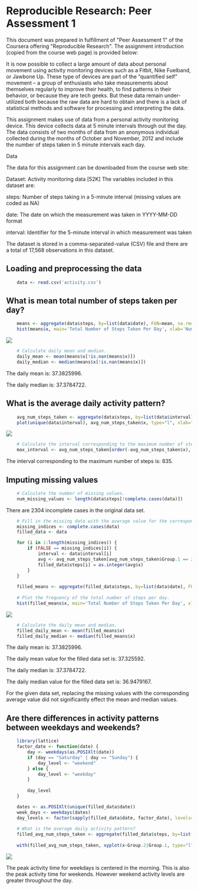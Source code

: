 # Reproducible Research: Peer Assessment 1
This document was prepared in fulfillment of "Peer Assessment 1" of the Coursera offering "Reproducible Research".  The assignment introduction (copied from the course web page) is provided below:

It is now possible to collect a large amount of data about personal movement using activity monitoring devices such as a Fitbit, Nike Fuelband, or Jawbone Up. These type of devices are part of the “quantified self” movement – a group of enthusiasts who take measurements about themselves regularly to improve their health, to find patterns in their behavior, or because they are tech geeks. But these data remain under-utilized both because the raw data are hard to obtain and there is a lack of statistical methods and software for processing and interpreting the data.

This assignment makes use of data from a personal activity monitoring device. This device collects data at 5 minute intervals through out the day. The data consists of two months of data from an anonymous individual collected during the months of October and November, 2012 and include the number of steps taken in 5 minute intervals each day.

Data

The data for this assignment can be downloaded from the course web site:

Dataset: Activity monitoring data [52K]
The variables included in this dataset are:

steps: Number of steps taking in a 5-minute interval (missing values are coded as NA)

date: The date on which the measurement was taken in YYYY-MM-DD format

interval: Identifier for the 5-minute interval in which measurement was taken

The dataset is stored in a comma-separated-value (CSV) file and there are a total of 17,568 observations in this dataset.

## Loading and preprocessing the data

```r
    data <- read.csv('activity.csv')
```
## What is mean total number of steps taken per day?

```r
    means <- aggregate(data$steps, by=list(data$date), FUN=mean, na.rm=TRUE)
    hist(means$x, main='Total Number of Steps Taken Per Day', xlab='Number of Steps')
```

![](./PA1_template_files/figure-html/unnamed-chunk-2-1.png) 

```r
    # Calculate daily mean and median.
    daily_mean <- mean(means$x[!is.nan(means$x)])
    daily_median <- median(means$x[!is.nan(means$x)])
```
The daily mean is: 37.3825996.

The daily median is: 37.3784722.

## What is the average daily activity pattern?

```r
    avg_num_steps_taken <- aggregate(data$steps, by=list(data$interval), FUN=mean, na.rm=TRUE)
    plot(unique(data$interval), avg_num_steps_taken$x, type="l", xlab="Interval", ylab="Number of steps taken")
```

![](./PA1_template_files/figure-html/unnamed-chunk-3-1.png) 

```r
    # Calculate the interval corresponding to the maximum number of steps.
    max_interval <- avg_num_steps_taken[order(-avg_num_steps_taken$x), ]$Group.1[1]
```
The interval corresponding to the maximum number of steps is: 835.

## Imputing missing values

```r
    # Calculate the number of missing values.
    num_missing_values <- length(data$steps[!complete.cases(data)])
```
There are 2304 incomplete cases in the original data set.


```r
    # Fill in the missing data with the average value for the corresponding interval.
    missing_indices <- complete.cases(data)
    filled_data <- data

    for (i in 1:length(missing_indices)) {
        if (FALSE == missing_indices[i]) {
            interval <- data$interval[i]
            avg <- avg_num_steps_taken[avg_num_steps_taken$Group.1 == interval, ]
            filled_data$steps[i] = as.integer(avg$x)
        }
    }
    
    filled_means <- aggregate(filled_data$steps, by=list(data$date), FUN=mean)
    
    # Plot the frequency of the total number of steps per day.
    hist(filled_means$x, main='Total Number of Steps Taken Per Day', xlab='Number of Steps')
```

![](./PA1_template_files/figure-html/unnamed-chunk-5-1.png) 

```r
    # Calculate the daily mean and median.
    filled_daily_mean <- mean(filled_means$x)
    filled_daily_median <- median(filled_means$x)
```
The daily mean is: 37.3825996.

The daily mean value for the filled data set is: 37.325592.

The daily median is: 37.3784722.

The daily median value for the filled data set is: 36.9479167.

For the given data set, replacing the missing values with the corresponding average value did not significantly effect the mean and median values.

## Are there differences in activity patterns between weekdays and weekends?

```r
    library(lattice)
    factor_date <- function(date) {
        day <- weekdays(as.POSIXlt(date))
        if (day == "Saturday" | day == "Sunday") {
            day_level <- "weekend"
        } else {
            day_level <- "weekday"
        }
        
        day_level
    }

    dates <- as.POSIXlt(unique(filled_data$date))
    week_days <- weekdays(dates)
    day_levels <- factor(sapply(filled_data$date, factor_date), levels=c("weekday", "weekend"))
 
    # What is the average daily activity pattern?
    filled_avg_num_steps_taken <- aggregate(filled_data$steps, by=list(day_levels, filled_data$interval), FUN=mean)
    
    with(filled_avg_num_steps_taken, xyplot(x~Group.2|Group.1, type="l", xlab="Interval", ylab="Number of steps"))
```

![](./PA1_template_files/figure-html/unnamed-chunk-6-1.png) 

The peak activity time for weekdays is centered in the morning.  This is also the peak activity time for weekends.  However weekend activity levels are greater throughout the day.
